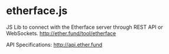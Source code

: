 etherface.js
==============

JS Lib to connect with the Etherface server through REST API or WebSockets. http://ether.fund/tool/etherface

API Specifications: http://api.ether.fund